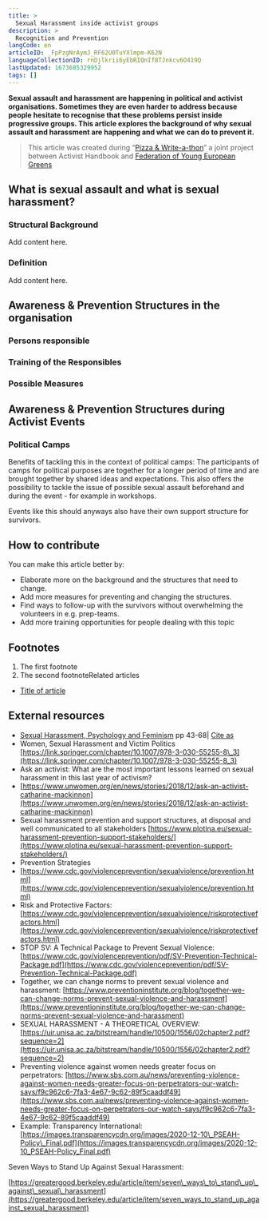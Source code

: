 ```yaml
---
title: >
  Sexual Harassment inside activist groups
description: >
  Recognition and Prevention
langCode: en
articleID: _FpPzgNrAymJ_RF62U0TuYXlmpm-K62N
languageCollectionID: rnDjlkrii6yEbRIQnIf8TJnkcv6O419Q
lastUpdated: 1673685329952
tags: []
---
```


**Sexual assault and harassment are happening in political and activist organisations. Sometimes they are even harder to address because people hesitate to recognise that these problems persist inside progressive groups. This article explores the background of why sexual assault and harassment are happening and what we can do to prevent it.**

> This article was created during “[Pizza & Write-a-thon](/writeathon)” a joint project between Activist Handbook and [Federation of Young European Greens](https://fyeg.org/)

## **What is sexual assault and what is sexual harassment?**

### **Structural Background**

Add content here.

### **Definition**

Add content here.

## **Awareness & Prevention Structures in the organisation**

### **Persons responsible**

### **Training of the Responsibles**

### **Possible Measures**

## **Awareness & Prevention Structures during Activist Events**

### **Political Camps**

Benefits of tackling this in the context of political camps: The participants of camps for political purposes are together for a longer period of time and are brought together by shared ideas and expectations. This also offers the possibility to tackle the issue of possible sexual assault beforehand and during the event - for example in workshops.

Events like this should anyways also have their own support structure for survivors.

## **How to contribute**

You can make this article better by:

-   Elaborate more on the background and the structures that need to change.
-   Add more measures for preventing and changing the structures.
-   Find ways to follow-up with the survivors without overwhelming the volunteers in e.g. prep-teams.
-   Add more training opportunities for people dealing with this topic

## **Footnotes**

1.  The first footnote
2.  The second footnoteRelated articles

-   [Title of article](https://docs.google.com/document/d/121AbT_3LLnaFPR6SPiFzUNhNCVJdK7LgzKze0zSGB5M/edit#)

## **External resources**

-   [Sexual Harassment, Psychology and Feminism](https://link.springer.com/book/10.1007/978-3-030-55255-8) pp 43-68| [Cite as](https://link.springer.com/chapter/10.1007/978-3-030-55255-8_3#citeas)
-   Women, Sexual Harassment and Victim Politics  
    [https://link.springer.com/chapter/10.1007/978-3-030-55255-8\_3](https://link.springer.com/chapter/10.1007/978-3-030-55255-8_3)
-   Ask an activist: What are the most important lessons learned on sexual harassment in this last year of activism?
-   [https://www.unwomen.org/en/news/stories/2018/12/ask-an-activist-catharine-mackinnon](https://www.unwomen.org/en/news/stories/2018/12/ask-an-activist-catharine-mackinnon)
-   Sexual harassment prevention and support structures, at disposal and well communicated to all stakeholders [https://www.plotina.eu/sexual-harassment-prevention-support-stakeholders/](https://www.plotina.eu/sexual-harassment-prevention-support-stakeholders/)
-   Prevention Strategies
-   [https://www.cdc.gov/violenceprevention/sexualviolence/prevention.html](https://www.cdc.gov/violenceprevention/sexualviolence/prevention.html)
-   Risk and Protective Factors: [https://www.cdc.gov/violenceprevention/sexualviolence/riskprotectivefactors.html](https://www.cdc.gov/violenceprevention/sexualviolence/riskprotectivefactors.html)
-   STOP SV: A Technical Package to Prevent Sexual Violence: [https://www.cdc.gov/violenceprevention/pdf/SV-Prevention-Technical-Package.pdf](https://www.cdc.gov/violenceprevention/pdf/SV-Prevention-Technical-Package.pdf)
-   Together, we can change norms to prevent sexual violence and harassment: [https://www.preventioninstitute.org/blog/together-we-can-change-norms-prevent-sexual-violence-and-harassment](https://www.preventioninstitute.org/blog/together-we-can-change-norms-prevent-sexual-violence-and-harassment)
-   SEXUAL HARASSMENT - A THEORETICAL OVERVIEW: [https://uir.unisa.ac.za/bitstream/handle/10500/1556/02chapter2.pdf?sequence=2](https://uir.unisa.ac.za/bitstream/handle/10500/1556/02chapter2.pdf?sequence=2)
-   Preventing violence against women needs greater focus on perpetrators: [https://www.sbs.com.au/news/preventing-violence-against-women-needs-greater-focus-on-perpetrators-our-watch-says/f9c962c6-7fa3-4e67-9c62-89f5caaddf49](https://www.sbs.com.au/news/preventing-violence-against-women-needs-greater-focus-on-perpetrators-our-watch-says/f9c962c6-7fa3-4e67-9c62-89f5caaddf49)
-   Example: Transparency International: [https://images.transparencycdn.org/images/2020-12-10\_PSEAH-Policy\_Final.pdf](https://images.transparencycdn.org/images/2020-12-10_PSEAH-Policy_Final.pdf)

Seven Ways to Stand Up Against Sexual Harassment:

[https://greatergood.berkeley.edu/article/item/seven\_ways\_to\_stand\_up\_against\_sexual\_harassment](https://greatergood.berkeley.edu/article/item/seven_ways_to_stand_up_against_sexual_harassment)